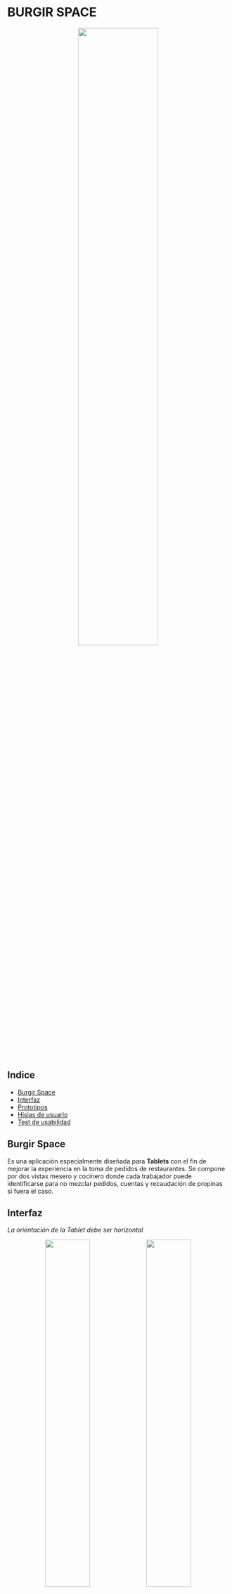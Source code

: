 # BURGIR SPACE

<p align="center">
<img  src="https://i.imgur.com/1tvsB1K.png" width="60%" >
</p>

## Indice

* [Burgir Space](#burgir-space)
* [Interfaz](#interfaz)
* [Prototipos](#prototipos)
* [Hisias de usuario](#historias-de-usuario)
* [Test de usabilidad](#test-de-usabilidad)

## Burgir Space 

Es una aplicación especialmente diseñada para **Tablets** con el fin de mejorar la experiencia en la toma de pedidos de restaurantes. Se compone por dos vistas mesero y cocinero donde cada trabajador puede identificarse para no mezclar pedidos, cuentas y recaudación de propinas si fuera el caso. 

## Interfaz 

*La orientación de la Tablet debe ser horizontal*

<p align="center">
<img  src="https://i.imgur.com/Toum1YY.png" width="45%" >

<img  src="https://i.imgur.com/PeMuyR8.png" width="45%" >

<img  src="https://i.imgur.com/lw8mADg.png" width="45%" >

<img  src="https://i.imgur.com/xB8pMCP.png" width="45%" >
</p>

## Prototipos 

El nombre "Burgir" viene de un video viral y le dismos un concepto espacial. 

<p align ="center">
<img  src="https://j.gifs.com/BrnOVY.gif" width="30%" >

<br>
----
### Prototipo de baja 

<br><br>

<p align="center">
<img  src="https://i.imgur.com/KSuV7J5.jpg" width="45%" >

<img  src="https://i.imgur.com/CJH2X9p.jpg" width="45%" >

<img  src="https://i.imgur.com/L29YniY.jpg" width="45%" >

<img  src="https://i.imgur.com/y70MUzC.jpg" width="45%" >

</p>

### Prototipo de alta 


Puedes encontrar nuestro prototipo de alta en el siguiente enlace:

https://www.figma.com/file/VegQAycyzVekEFLw07wWUD/Burgir-Space?node-id=97%3A72


## Historias de Usuario

Hicimos 6 Historias de usuario en total para completar la vista del Mesero en la toma de pedidos. 

<iframe width="768" height="432" src="https://miro.com/app/live-embed/o9J_lwqdxZY=/?moveToViewport=-4105,-6346,36415,16690" frameBorder="0" scrolling="no" allowFullScreen></iframe> 

## Test de Usabilidad

Este es el testeo de el prototipo de alta.

<p align="center">
<div style="position: relative; padding-bottom: 56.25%; height: 0;"><iframe src="https://www.loom.com/embed/0f787b3e706246aba740cf1069466ee1" frameborder="0" webkitallowfullscreen mozallowfullscreen allowfullscreen style="position: absolute; top: 0; left: 0; width: 100%; height: 100%;"></iframe></div>
</p>







